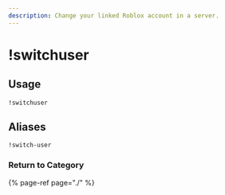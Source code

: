 ```yaml
---
description: Change your linked Roblox account in a server.
---
```


# !switchuser

## Usage

```text
!switchuser
```

## Aliases

```text
!switch-user
```

### Return to Category

{% page-ref page="./" %}

